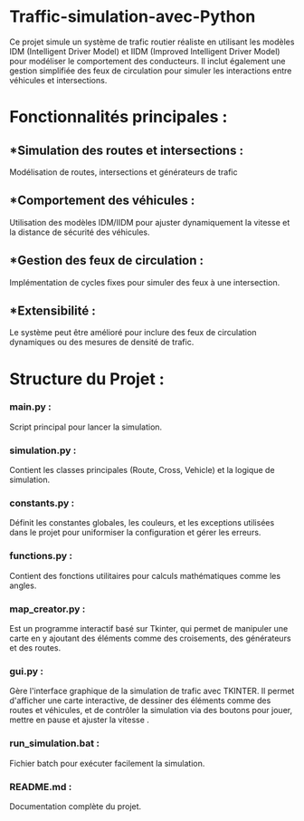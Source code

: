 # Traffic-simulation-avec-Python
Ce projet simule un système de trafic routier réaliste en utilisant les modèles IDM (Intelligent Driver Model) et IIDM (Improved Intelligent Driver Model) pour modéliser le comportement des conducteurs.  Il inclut également une gestion simplifiée des feux de circulation pour simuler les interactions entre véhicules et intersections.

# Fonctionnalités principales :
## *Simulation des routes et intersections : 
Modélisation de routes, intersections et générateurs de trafic
## *Comportement des véhicules : 
Utilisation des modèles IDM/IIDM pour ajuster dynamiquement la vitesse et la distance de sécurité des véhicules.
## *Gestion des feux de circulation :
Implémentation de cycles fixes pour simuler des feux à une intersection.
## *Extensibilité : 
Le système peut être amélioré pour inclure des feux de circulation dynamiques ou des mesures de densité de trafic.

# Structure du Projet :
### main.py :
Script principal pour lancer la simulation.
### simulation.py :
Contient les classes principales (Route, Cross, Vehicle) et la logique de simulation.
### constants.py :
Définit les constantes globales, les couleurs, et les exceptions utilisées dans le projet pour uniformiser la configuration et gérer les erreurs.
### functions.py : 
Contient des fonctions utilitaires pour calculs mathématiques comme les angles.
### map_creator.py : 
Est un programme interactif basé sur Tkinter, qui permet de manipuler une carte en y ajoutant des éléments comme des croisements, des générateurs et des routes.
### gui.py : 
Gère l'interface graphique de la simulation de trafic avec TKINTER. Il permet d'afficher une carte interactive, de dessiner des éléments comme des routes et véhicules, et de contrôler la simulation via des boutons pour jouer, mettre en pause et ajuster la vitesse .
### run_simulation.bat :
Fichier batch pour exécuter facilement la simulation.
### README.md :
Documentation complète du projet.


